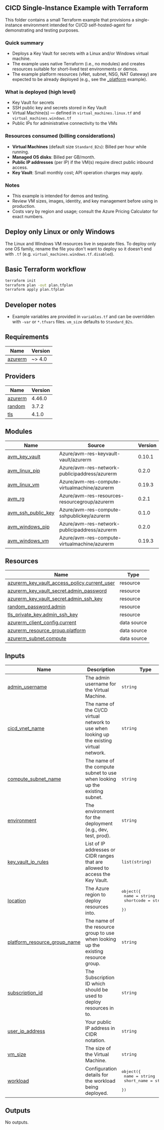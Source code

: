 ## CICD Single-Instance Example with Terraform

This folder contains a small Terraform example that provisions a single-instance environment intended for CI/CD self-hosted-agent for demonstrating and testing purposes.

### Quick summary
- Deploys a Key Vault for secrets with a Linux and/or Windows virtual machine.
- The example uses native Terraform (i.e., no modules) and creates resources suitable for short-lived test environments or demos.
- The example platform resources (vNet, subnet, NSG, NAT Gateway) are expected to be already deployed (e.g., see the [_platform](../_platform) example).

### What is deployed (high level)
- Key Vault for secrets
- SSH public key and secrets stored in Key Vault
- Virtual Machine(s) — defined in `virtual_machines.linux.tf` and `virtual_machines.windows.tf`
- Public IPs for administrative connectivity to the VMs

### Resources consumed (billing considerations)
- **Virtual Machines** (default size `Standard_B2s`): Billed per hour while running.
- **Managed OS disks**: Billed per GB/month.
- **Public IP addresses** (per IP) if the VM(s) require direct public inbound access.
- **Key Vault**: Small monthly cost; API operation charges may apply.

### Notes
- This example is intended for demos and testing.
- Review VM sizes, images, identity, and key management before using in production.
- Costs vary by region and usage; consult the Azure Pricing Calculator for exact numbers.

## Deploy only Linux or only Windows
The Linux and Windows VM resources live in separate files. To deploy only one OS family, rename the file you don't want to deploy so it doesn't end with `.tf` (e.g. `virtual_machines.windows.tf.disabled`).

## Basic Terraform workflow

```bash
terraform init
terraform plan -out plan.tfplan
terraform apply plan.tfplan
```

## Developer notes
- Example variables are provided in `variables.tf` and can be overridden with `-var` or `*.tfvars` files. `vm_size` defaults to `Standard_B2s`.

<!-- BEGIN_TF_DOCS -->
## Requirements

| Name | Version |
|------|---------|
| <a name="requirement_azurerm"></a> [azurerm](#requirement\_azurerm) | ~> 4.0 |

## Providers

| Name | Version |
|------|---------|
| <a name="provider_azurerm"></a> [azurerm](#provider\_azurerm) | 4.46.0 |
| <a name="provider_random"></a> [random](#provider\_random) | 3.7.2 |
| <a name="provider_tls"></a> [tls](#provider\_tls) | 4.1.0 |

## Modules

| Name | Source | Version |
|------|--------|---------|
| <a name="module_avm_key_vault"></a> [avm\_key\_vault](#module\_avm\_key\_vault) | Azure/avm-res-keyvault-vault/azurerm | 0.10.1 |
| <a name="module_avm_linux_pip"></a> [avm\_linux\_pip](#module\_avm\_linux\_pip) | Azure/avm-res-network-publicipaddress/azurerm | 0.2.0 |
| <a name="module_avm_linux_vm"></a> [avm\_linux\_vm](#module\_avm\_linux\_vm) | Azure/avm-res-compute-virtualmachine/azurerm | 0.19.3 |
| <a name="module_avm_rg"></a> [avm\_rg](#module\_avm\_rg) | Azure/avm-res-resources-resourcegroup/azurerm | 0.2.1 |
| <a name="module_avm_ssh_public_key"></a> [avm\_ssh\_public\_key](#module\_avm\_ssh\_public\_key) | Azure/avm-res-compute-sshpublickey/azurerm | 0.1.0 |
| <a name="module_avm_windows_pip"></a> [avm\_windows\_pip](#module\_avm\_windows\_pip) | Azure/avm-res-network-publicipaddress/azurerm | 0.2.0 |
| <a name="module_avm_windows_vm"></a> [avm\_windows\_vm](#module\_avm\_windows\_vm) | Azure/avm-res-compute-virtualmachine/azurerm | 0.19.3 |

## Resources

| Name | Type |
|------|------|
| [azurerm_key_vault_access_policy.current_user](https://registry.terraform.io/providers/hashicorp/azurerm/latest/docs/resources/key_vault_access_policy) | resource |
| [azurerm_key_vault_secret.admin_password](https://registry.terraform.io/providers/hashicorp/azurerm/latest/docs/resources/key_vault_secret) | resource |
| [azurerm_key_vault_secret.admin_ssh_key](https://registry.terraform.io/providers/hashicorp/azurerm/latest/docs/resources/key_vault_secret) | resource |
| [random_password.admin](https://registry.terraform.io/providers/hashicorp/random/latest/docs/resources/password) | resource |
| [tls_private_key.admin_ssh_key](https://registry.terraform.io/providers/hashicorp/tls/latest/docs/resources/private_key) | resource |
| [azurerm_client_config.current](https://registry.terraform.io/providers/hashicorp/azurerm/latest/docs/data-sources/client_config) | data source |
| [azurerm_resource_group.platform](https://registry.terraform.io/providers/hashicorp/azurerm/latest/docs/data-sources/resource_group) | data source |
| [azurerm_subnet.compute](https://registry.terraform.io/providers/hashicorp/azurerm/latest/docs/data-sources/subnet) | data source |

## Inputs

| Name | Description | Type | Default | Required |
|------|-------------|------|---------|:--------:|
| <a name="input_admin_username"></a> [admin\_username](#input\_admin\_username) | The admin username for the Virtual Machine. | `string` | `"azureadmin"` | no |
| <a name="input_cicd_vnet_name"></a> [cicd\_vnet\_name](#input\_cicd\_vnet\_name) | The name of the CI/CD virtual network to use when looking up the existing virtual network. | `string` | `"vnet-qc-cicd-platform-dev-uks-01"` | no |
| <a name="input_compute_subnet_name"></a> [compute\_subnet\_name](#input\_compute\_subnet\_name) | The name of the compute subnet to use when looking up the existing subnet. | `string` | `"snet-compute-dev-uks-01"` | no |
| <a name="input_environment"></a> [environment](#input\_environment) | The environment for the deployment (e.g., dev, test, prod). | `string` | `"dev"` | no |
| <a name="input_key_vault_ip_rules"></a> [key\_vault\_ip\_rules](#input\_key\_vault\_ip\_rules) | List of IP addresses or CIDR ranges that are allowed to access the Key Vault. | `list(string)` | `[]` | no |
| <a name="input_location"></a> [location](#input\_location) | The Azure region to deploy resources into. | <pre>object({<br/>    name      = string<br/>    shortcode = string<br/>  })</pre> | <pre>{<br/>  "name": "UK South",<br/>  "shortcode": "uks"<br/>}</pre> | no |
| <a name="input_platform_resource_group_name"></a> [platform\_resource\_group\_name](#input\_platform\_resource\_group\_name) | The name of the resource group to use when looking up the existing resource group. | `string` | `"rg-qc-cicd-platform-terraform-avm-dev-uks-01"` | no |
| <a name="input_subscription_id"></a> [subscription\_id](#input\_subscription\_id) | The Subscription ID which should be used to deploy resources in to. | `string` | n/a | yes |
| <a name="input_user_ip_address"></a> [user\_ip\_address](#input\_user\_ip\_address) | Your public IP address in CIDR notation. | `string` | n/a | yes |
| <a name="input_vm_size"></a> [vm\_size](#input\_vm\_size) | The size of the Virtual Machine. | `string` | `"Standard_B2s"` | no |
| <a name="input_workload"></a> [workload](#input\_workload) | Configuration details for the workload being deployed. | <pre>object({<br/>    name       = string<br/>    short_name = string<br/>  })</pre> | <pre>{<br/>  "name": "CICD Single Instance",<br/>  "short_name": "cicd-si"<br/>}</pre> | no |

## Outputs

No outputs.
<!-- END_TF_DOCS -->